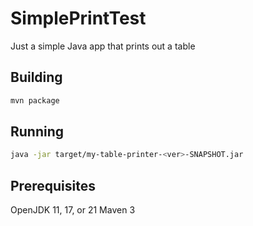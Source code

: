 # SimplePrintTest
Just a simple Java app that prints out a table

## Building
```bash
mvn package
```

## Running
```bash
java -jar target/my-table-printer-<ver>-SNAPSHOT.jar
```

## Prerequisites
OpenJDK 11, 17, or 21
Maven 3

